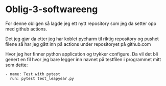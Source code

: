 # Oblig-3-softwareeng
For denne obligen så lagde jeg ett nytt repository som jeg da setter opp med github actions.

Det jeg gjør da etter jeg har koblet pycharm til riktig repository og pushet filene så har jeg gått inn på actions under repositoryet på github.com

Hvor jeg her finner python application og trykker configure. Da vil det bli genert en fil hvor jeg bare legger inn navnet på testfilen i programmet mitt som dette:
    
    - name: Test with pytest
      run: pytest test_leapyear.py
